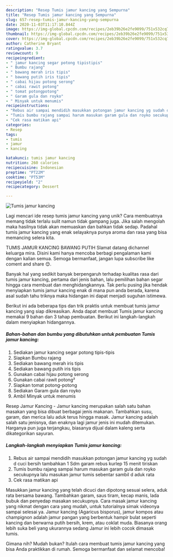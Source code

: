 ```yaml
---
description: "Resep Tumis jamur kancing yang Sempurna"
title: "Resep Tumis jamur kancing yang Sempurna"
slug: 657-resep-tumis-jamur-kancing-yang-sempurna
date: 2020-11-03T11:17:10.844Z
image: https://img-global.cpcdn.com/recipes/2eb39b26e2fe9099/751x532cq70/tumis-jamur-kancing-foto-resep-utama.jpg
thumbnail: https://img-global.cpcdn.com/recipes/2eb39b26e2fe9099/751x532cq70/tumis-jamur-kancing-foto-resep-utama.jpg
cover: https://img-global.cpcdn.com/recipes/2eb39b26e2fe9099/751x532cq70/tumis-jamur-kancing-foto-resep-utama.jpg
author: Catherine Bryant
ratingvalue: 3.7
reviewcount: 9
recipeingredient:
- " jamur kancing segar potong tipistipis"
- " Bumbu rajang"
- " bawang merah iris tipis"
- " bawang putih iris tipis"
- " cabai hijau potong serong"
- " cabai rawit potong"
- " tomat potongpotong"
- " Garam gula dan royko"
- " Minyak untuk menumis"
recipeinstructions:
- "Rebus air sampai mendidih masukkan potongan jamur kancing yg sudah d cuci bersih tambahkan 1 Sdm garam rebus kurlep 15 menit tiriskan"
- "Tumis bumbu rajang sampai harum masukan garam gula dan royko secukupnya lalu masukan jamur tumis sebentar sambil d aduk rata"
- "Cek rasa matikan api"
categories:
- Resep
tags:
- tumis
- jamur
- kancing

katakunci: tumis jamur kancing 
nutrition: 260 calories
recipecuisine: Indonesian
preptime: "PT22M"
cooktime: "PT53M"
recipeyield: "2"
recipecategory: Dessert

---
```



![Tumis jamur kancing](https://img-global.cpcdn.com/recipes/2eb39b26e2fe9099/751x532cq70/tumis-jamur-kancing-foto-resep-utama.jpg)

Lagi mencari ide resep tumis jamur kancing yang unik? Cara membuatnya memang tidak terlalu sulit namun tidak gampang juga. Jika salah mengolah maka hasilnya tidak akan memuaskan dan bahkan tidak sedap. Padahal tumis jamur kancing yang enak selayaknya punya aroma dan rasa yang bisa memancing selera kita.

TUMIS JAMUR KANCING BAWANG PUTIH Slamat datang dichannel keluarga mira. Disini kami hanya mencoba berbagi pengalaman kami dengan kalian semua. Semoga bermanfaat, jangan lupa subscribe like coment and share 😊.

Banyak hal yang sedikit banyak berpengaruh terhadap kualitas rasa dari tumis jamur kancing, pertama dari jenis bahan, lalu pemilihan bahan segar hingga cara membuat dan menghidangkannya. Tak perlu pusing jika hendak menyiapkan tumis jamur kancing enak di mana pun anda berada, karena asal sudah tahu triknya maka hidangan ini dapat menjadi suguhan istimewa.


Berikut ini ada beberapa tips dan trik praktis untuk membuat tumis jamur kancing yang siap dikreasikan. Anda dapat membuat Tumis jamur kancing memakai 9 bahan dan 3 tahap pembuatan. Berikut ini langkah-langkah dalam menyiapkan hidangannya.

<!--inarticleads1-->

##### Bahan-bahan dan bumbu yang dibutuhkan untuk pembuatan Tumis jamur kancing:

1. Sediakan  jamur kancing segar potong tipis-tipis
1. Siapkan  Bumbu rajang
1. Sediakan  bawang merah iris tipis
1. Sediakan  bawang putih iris tipis
1. Gunakan  cabai hijau potong serong
1. Gunakan  cabai rawit potong²
1. Siapkan  tomat potong-potong
1. Sediakan  Garam gula dan royko
1. Ambil  Minyak untuk menumis


Resep Jamur Kancing - Jamur kancing merupakan salah satu bahan masakan yang bisa dibuat berbagai jenis makanan. Tambahkan susu, garam, dan merica lalu aduk terus hingga masak. Jamur kancing adalah salah satu jenisnya, dan enaknya lagi jamur jenis ini mudah ditemukan. Harganya pun juga terjangkau, biasanya dijual dalam kaleng serta dikategorikan sayuran. 

<!--inarticleads2-->

##### Langkah-langkah menyiapkan Tumis jamur kancing:

1. Rebus air sampai mendidih masukkan potongan jamur kancing yg sudah d cuci bersih tambahkan 1 Sdm garam rebus kurlep 15 menit tiriskan
1. Tumis bumbu rajang sampai harum masukan garam gula dan royko secukupnya lalu masukan jamur tumis sebentar sambil d aduk rata
1. Cek rasa matikan api


Masukkan jamur kancing yang telah dicuci dan dipotong sesuai selera, aduk rata bersama bawang. Tambahkan garam, saus tiram, kecap manis, lada bubuk dan penyedap masakan secukupnya. Cara masak jamur kancing yang nikmat dengan cara yang mudah, untuk tutorialnya simak videonya sampai selesai ya. Jamur kancing (Agaricus bisporus), jamur kompos atau champignon adalah jamur pangan yang berbentuk hampir bulat seperti kancing dan berwarna putih bersih, krem, atau coklat muda. Biasanya orang lebih suka beli yang ukurannya sedang Jamur ini lebih cocok dimasak tumis. 

Gimana nih? Mudah bukan? Itulah cara membuat tumis jamur kancing yang bisa Anda praktikkan di rumah. Semoga bermanfaat dan selamat mencoba!
